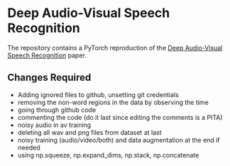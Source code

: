 # Deep Audio-Visual Speech Recognition

The repository contains a PyTorch reproduction of the [Deep Audio-Visual Speech Recognition](https://arxiv.org/abs/1809.02108) paper.


## Changes Required
- Adding ignored files to github, unsetting git credentials
- removing the non-word regions in the data by observing the time
- going through github code
- commenting the code (do it last since editing the comments is a PITA)
- noisy audio in av training
- deleting all wav and png files from dataset at last
- noisy training (audio/video/both) and data augmentation at the end if needed
- using np.squeeze, np.expand_dims, np.stack, np.concatenate